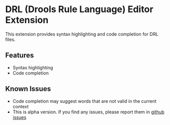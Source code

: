 # DRL (Drools Rule Language) Editor Extension

This extension provides syntax highlighting and code completion for DRL files.

## Features

- Syntax highlighting
- Code completion

## Known Issues

- Code completion may suggest words that are not valid in the current context
- This is alpha version. If you find any issues, please report them in [github issues](https://github.com/kiegroup/drools-lsp/issues)
